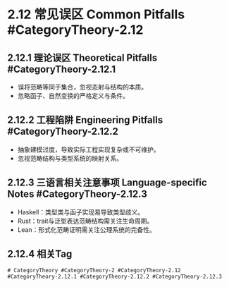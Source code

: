 # 2.12 常见误区 Common Pitfalls #CategoryTheory-2.12

## 2.12.1 理论误区 Theoretical Pitfalls #CategoryTheory-2.12.1

- 误将范畴等同于集合，忽视态射与结构的本质。
- 忽略函子、自然变换的严格定义与条件。

## 2.12.2 工程陷阱 Engineering Pitfalls #CategoryTheory-2.12.2

- 抽象建模过度，导致实际工程实现复杂或不可维护。
- 忽视范畴结构与类型系统的映射关系。

## 2.12.3 三语言相关注意事项 Language-specific Notes #CategoryTheory-2.12.3

- Haskell：类型类与函子实现易导致类型歧义。
- Rust：trait与泛型表达范畴结构需关注生命周期。
- Lean：形式化范畴证明需关注公理系统的完备性。

## 2.12.4 相关Tag

`# CategoryTheory #CategoryTheory-2 #CategoryTheory-2.12 #CategoryTheory-2.12.1 #CategoryTheory-2.12.2 #CategoryTheory-2.12.3`
